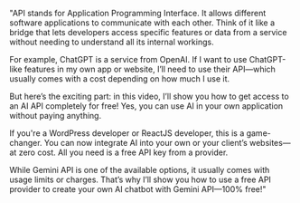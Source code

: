 "API stands for Application Programming Interface. It allows different software applications to communicate with each other. Think of it like a bridge that lets developers access specific features or data from a service without needing to understand all its internal workings.

For example, ChatGPT is a service from OpenAI. If I want to use ChatGPT-like features in my own app or website, I’ll need to use their API—which usually comes with a cost depending on how much I use it.

But here’s the exciting part: in this video, I’ll show you how to get access to an AI API completely for free! Yes, you can use AI in your own application without paying anything.

If you're a WordPress developer or ReactJS developer, this is a game-changer. You can now integrate AI into your own or your client’s websites—at zero cost. All you need is a free API key from a provider.

While Gemini API is one of the available options, it usually comes with usage limits or charges. That’s why I’ll show you how to use a free API provider to create your own AI chatbot with Gemini API—100% free!"
